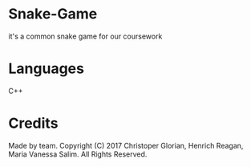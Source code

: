 # Snake-Game
it's a common snake game for our coursework

# Languages
C++

# Credits
Made by team. Copyright (C) 2017 Christoper Glorian, Henrich Reagan, Maria Vanessa Salim. All Rights Reserved.
